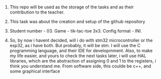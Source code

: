1. This repo will be used as the storage of the tasks and as their contribution to the teacher.
   
2. This task was about the creation and setup of the github repository
   
3. Student number - 03. Game - tik-tac-toe 3x3. Config format - INI.
   
4. So, by now i havent decided, will i do with stm32 microcontroller or the esp32, as i have both.
But probably, it will be stm. I will use the C programming language, and their IDE for developmment. Also, to make my life easier, and yours to check the next tasks later,
i will use HAL libraries, which are the abstraction of assigning 0 and 1 to the registers, i think you understand me.
From software side, this coulde be c++, and some graphical interface

